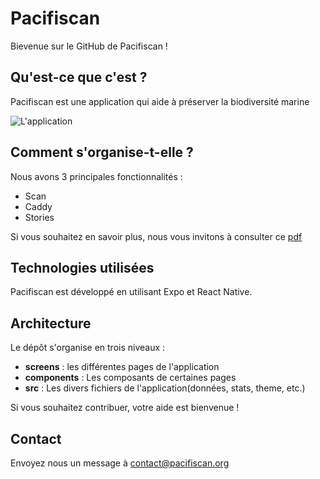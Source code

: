 # Pacifiscan

Bievenue sur le GitHub de Pacifiscan !

## Qu'est-ce que c'est ?

Pacifiscan est une application qui aide à préserver la biodiversité marine

![L'application](https://pacifiscan.org/app.png)

## Comment s'organise-t-elle ?

Nous avons 3 principales fonctionnalités :

- Scan
- Caddy
- Stories

Si vous souhaitez en savoir plus, nous vous invitons à consulter ce [pdf](https://oncle-stan.pacifiscan.org/documents/presentation.pdf)

## Technologies utilisées

Pacifiscan est développé en utilisant Expo et React Native.

## Architecture

Le dépôt s'organise en trois niveaux :

- **screens** : les différentes pages de l'application
- **components** : Les composants de certaines pages
- **src** : Les divers fichiers de l'application(données, stats, theme, etc.)
  
Si vous souhaitez contribuer, votre aide est bienvenue !

## Contact

Envoyez nous un message à [contact@pacifiscan.org](mailto:contact@pacifiscan.org)
